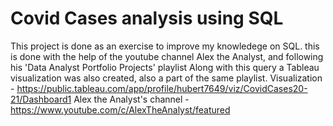 # Covid Cases analysis using SQL
This project is done as an exercise to improve my knowledege on SQL. this is done with the help of the youtube channel Alex the Analyst, and following his 'Data Analyst Portfolio Projects' playlist
Along with this query a Tableau visualization was also created, also a part of the same playlist.
Visualization - https://public.tableau.com/app/profile/hubert7649/viz/CovidCases20-21/Dashboard1
Alex the Analyst's channel - https://www.youtube.com/c/AlexTheAnalyst/featured
